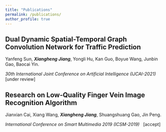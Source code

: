 ```yaml
---
title: "Publications"
permalink: /publications/
author_profile: true
---
```


## **Dual Dynamic Spatial-Temporal Graph Convolution Network for Traffic Prediction**

Yanfeng Sun, _**Xiangheng Jiang**_, Yongli Hu, Kan Guo, Boyue Wang, Junbin Gao, Baocai Yin.

_30th International Joint Conference on Artificial Intelligence  (IJCAI-2021)_ &nbsp; \[under review]


## **Research on Low-Quality Finger Vein Image Recognition Algorithm**

Jianxian Cai, Xiang Wang, _**Xiangheng Jiang**_, Shuangshuang Gao, Jin Peng.

_International Conference on Smart Multimedia 2019  (ICSM-2019)_ &nbsp; \[accept]

